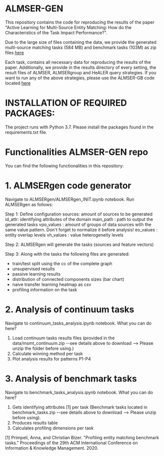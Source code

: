 # ALMSER-GEN

This repository contains the code for reproducing the results of the paper "Active Learning for Multi-Source Entity Matching: How do the Characteristics of the Task Impact Performance?".

Due to the large size of files containing the data, we provide the generated multi-source matching tasks (584 MB) and benchmark tasks (103M) as zip files [here](http://data.dws.informatik.uni-mannheim.de/benchmarkmatchingtasks/almser_gen_data/)

Each task, contains all necessary data for reproducing the results of the paper. Additionally, we provide in the results directory of every setting, the result files of ALMSER, ALMSERgroup and HeALER query strategies.
If you want to run any of the above strategies, please use the ALMSER-GB code located [here](https://github.com/wbsg-uni-mannheim/ALMSER-GB.git)


# INSTALLATION OF REQUIRED PACKAGES:

The project runs with Python 3.7. 
Please install the packages found in the requirements.txt file.

# Functionalities ALMSER-GEN repo
You can find the following functionalities in this repository:
# 1. ALMSERgen code generator
Navigate to ALMSERgen/ALMSERgen_INIT.ipynb notebook. Run ALMSERgen as follows:

Step 1: Define configuration
  sources: amount of sources to be generated
  id_attr: identifying attributes of the domain
  main_path : path to output the generated tasks
  vpo_values : amount of groups of data sources with the same value pattern. Don't forget to normalize it before analysis!
  eo_values : entity overlap levels
  vh_values : value heterogeneity levels

Step 2: ALMSERgen will generate the tasks (sources and feature vectors)

Step 3: Along with the tasks the following files are generated:
  - train/test split using the cc of the complete graph
  - unsupervised results
  - passive learning results
  - distribution of connected components sizes (bar chart)
  - naive transfer learning heatmap as csv
  - profiling information on the task

# 2. Analysis of continuum tasks
Navigate to continuum_tasks_analysis.ipynb notebook. What you can do here?

1. Load continuum tasks results files (provided in the data/msmt_continuum.zip --see details above to download --> Please unzip the folder before using.)
2. Calculate winning method per task
3. Plot analysis results for patterns P1-P4

# 3. Analysis of benchmark tasks
Navigate to benchmark_tasks_analysis.ipynb notebook. What you can do here?

  1. Gets identifying attributes [1] per task (Benchmark tasks located in benchmark_tasks.zip --see details above to download --> Please unzip before using). 
  2. Produces results table
  3. Calculates profiling dimensions per task

  [1] Primpeli, Anna, and Christian Bizer. "Profiling entity matching benchmark tasks." Proceedings of the 29th ACM International Conference on Information & Knowledge Management. 2020.


